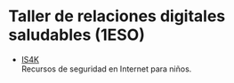# Taller de relaciones digitales saludables (1ESO)
- [IS4K](https://www.is4k.es/)\
Recursos de seguridad en Internet para niños.
